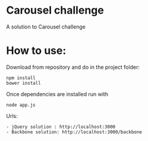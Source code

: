 Carousel challenge
===============

A solution to Carousel challenge


How to use:
================

Download from repository and do in the project folder:

	npm install
	bower install

Once dependencies are installed run with

	node app.js

Urls:

	- jQuery solution : http://localhost:3000
	- Backbone solution: http://localhost:3000/backbone

